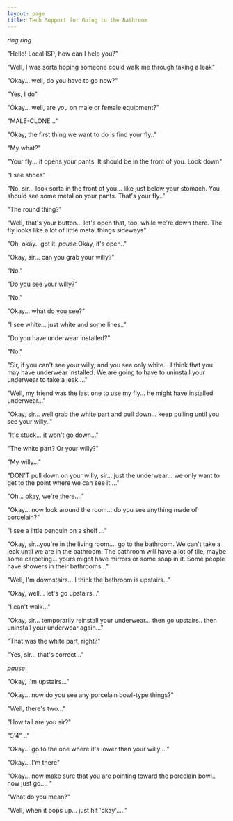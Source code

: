 ```yaml
---
layout: page
title: Tech Support for Going to the Bathroom
---
```



*ring* *ring*

"Hello! Local ISP, how can I help you?"

"Well, I was sorta hoping someone could walk me through taking a leak" 

"Okay... well, do you have to go now?"

"Yes, I do"

"Okay... well, are you on male or female equipment?"

"MALE-CLONE..."

"Okay, the first thing we want to do is find your fly.."

"My what?"

"Your fly... it opens your pants. It should be in the front of you. Look 
down"

"I see shoes"

"No, sir... look sorta in the front of you... like just below your stomach. 
You should see some metal on your pants. That's your fly.."

"The round thing?"

"Well, that's your button... let's open that, too, while we're down there. 
The fly looks like a lot of little metal things sideways"

"Oh, okay.. got it. *pause* Okay, it's open.."

"Okay, sir... can you grab your willy?"

"No."

"Do you see your willy?"

"No."

"Okay... what do you see?"

"I see white... just white and some lines.."

"Do you have underwear installed?"

"No."

"Sir, if you can't see your willy, and you see only white... I think that 
you may have underwear installed. We are going to have to uninstall your underwear 
to take a leak...."

"Well, my friend was the last one to use my fly... he might have installed 
underwear..."

"Okay, sir... well grab the white part and pull down... keep pulling until 
you see your willy.."

"It's stuck... it won't go down..."

"The white part? Or your willy?"

"My willy..."

"DON'T pull down on your willy, sir... just the underwear... we only want 
to get to the point where we can see it...."

"Oh... okay, we're there...."

"Okay... now look around the room... do you see anything made of porcelain?" 

"I see a little penguin on a shelf ..."

"Okay, sir...you're in the living room.... go to the bathroom. We can't 
take a leak until we are in the bathroom. The bathroom will have a lot of tile, 
maybe some carpeting... yours might have mirrors or some soap in it. Some people 
have showers in their bathrooms..."

"Well, I'm downstairs... I think the bathroom is upstairs..."

"Okay, well... let's go upstairs..."

"I can't walk..."

"Okay, sir... temporarily reinstall your underwear... then go upstairs.. 
then uninstall your underwear again..."

"That was the white part, right?"

"Yes, sir... that's correct..."

*pause*

"Okay, I'm upstairs..."

"Okay... now do you see any porcelain bowl-type things?"

"Well, there's two..."

"How tall are you sir?"

"5'4" .."

"Okay... go to the one where it's lower than your willy...."

"Okay....I'm there"

"Okay... now make sure that you are pointing toward the porcelain bowl.. 
now just go.... "

"What do you mean?"

"Well, when it pops up... just hit 'okay'....."
